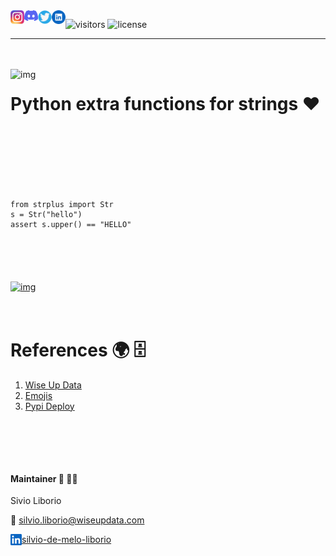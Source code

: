<a href="https://github.com/wiseupdata/wiseupdata">
  <img align="left" alt="Wise Up Data's Instagram" width="22px" src="https://raw.githubusercontent.com/wiseupdata/wiseupdata/main/assets/instagram.png" />   
</a> 
<a href="https://github.com/wiseupdata/wiseupdata">
  <img align="left" alt="wise Up Data's Discord" width="22px" src="https://raw.githubusercontent.com/wiseupdata/wiseupdata/main/assets/discord.png" />
</a>
<a href="https://github.com/wiseupdata/wiseupdata">
  <img align="left" alt="wise Up Data | Twitter" width="22px" src="https://raw.githubusercontent.com/wiseupdata/wiseupdata/main/assets/twitter.png" />
</a>
<a href="https://github.com/wiseupdata/wiseupdata">
  <img align="left" alt="wise Up Data's LinkedIN" width="22px" src="https://raw.githubusercontent.com/wiseupdata/wiseupdata/main/assets/linkedin.png" />
</a>

![visitors](https://visitor-badge.glitch.me/badge?page_id=wiseupdata.strplus&left_color=green&right_color=black)
![license](https://img.shields.io/github/license/wiseupdata/strplus)

---

<br>
<br>

<a href="https://github.com/wiseupdata/wiseupdata">
<img align="left" alt="img" src="https://raw.githubusercontent.com/wiseupdata/strplus/main/assets/python.png" width="300" />
</a>

<h1>
Python extra functions for strings ❤️
</h1>

<br>
<br>
<br>
<br>
<br>
<br>

```
from strplus import Str
s = Str("hello")
assert s.upper() == "HELLO"
```

<br>
<br>
<br>
<br>
<a href="https://github.com/wiseupdata/wiseupdata">
<img align="center" alt="img" src="https://raw.githubusercontent.com/wiseupdata/strplus/main/assets/under_construction.gif" width="300" />
</a>

<br>
<br>
<br>

# References 🌍 🗄️

1. [Wise Up Data](https://github.com/wiseupdata)
1. [Emojis](https://github.com/wiseupdata/emojis)
1. [Pypi Deploy](https://www.digitalocean.com/community/tutorials/how-to-publish-python-packages-to-pypi-using-poetry-on-ubuntu-22-04)

<br><br>
---

#### Maintainer 🤗 👨‍💻

Sivio Liborio

📧 silvio.liborio@wiseupdata.com

<a href="https://www.linkedin.com/in/silvio-de-melo-liborio">silvio-de-melo-liborio <img align="left" alt="LinkedIN" width="18px" src="https://raw.githubusercontent.com/wiseupdata/wsl-latest/main/assets/linkedin.svg" />
</a>


